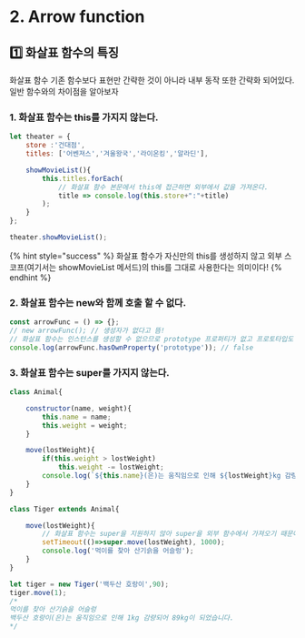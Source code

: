 # 2. Arrow function

## 1️⃣ 화살표 함수의 특징

화살표 함수 기존 함수보다 표현만 간략한 것이 아니라 내부 동작 또한 간략화 되어있다.\
일반 함수와의 차이점을 알아보자

### 1. 화살표 함수는 this를 가지지 않는다.

```javascript
let theater = {
    store :'건대점',
    titles: ['어벤져스','겨울왕국','라이온킹','알라딘'],

    showMovieList(){
        this.titles.forEach(
            // 화살표 함수 본문에서 this에 접근하면 외부에서 값을 가져온다.
            title => console.log(this.store+":"+title)
        );
    }
};

theater.showMovieList();
```

{% hint style="success" %}
화살표 함수가 자신만의 this를 생성하지 않고 외부 스코프(여기서는 showMovieList 메서드)의 this를 그대로 사용한다는 의미이다!
{% endhint %}

### 2. 화살표 함수는 new와 함께 호출 할 수 없다.

```javascript
const arrowFunc = () => {};
// new arrowFunc(); // 생성자가 없다고 뜸!
// 화살표 함수는 인스턴스를 생성할 수 없으므로 prototype 프로퍼티가 없고 프로토타입도 생성하지 않는다.
console.log(arrowFunc.hasOwnProperty('prototype')); // false
```

### 3. 화살표 함수는 super를 가지지 않는다.

```javascript
class Animal{

    constructor(name, weight){
        this.name = name;
        this.weight = weight;
    }

    move(lostWeight){
        if(this.weight > lostWeight)
            this.weight -= lostWeight;
        console.log(`${this.name}(은)는 움직임으로 인해 ${lostWeight}kg 감량되어 ${this.weight}kg이 되었습니다.`);
    }
}

class Tiger extends Animal{

    move(lostWeight){
        // 화살표 함수는 super을 지원하지 않아 super을 외부 함수에서 가져오기 때문에 Animal의 move 호출이 가능하다.
        setTimeout(()=>super.move(lostWeight), 1000);
        console.log('먹이를 찾아 산기슭을 어슬렁');
    }
}

let tiger = new Tiger('백두산 호랑이',90);
tiger.move(1);
/*
먹이를 찾아 산기슭을 어슬렁
백두산 호랑이(은)는 움직임으로 인해 1kg 감량되어 89kg이 되었습니다.
*/
```
